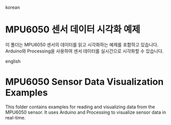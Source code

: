 korean
# MPU6050 센서 데이터 시각화 예제

이 폴더는 MPU6050 센서의 데이터를 읽고 시각화하는 예제를 포함하고 있습니다. Arduino와 Processing을 사용하여 센서 데이터를 실시간으로 시각화할 수 있습니다.

english 
# MPU6050 Sensor Data Visualization Examples

This folder contains examples for reading and visualizing data from the MPU6050 sensor. It uses Arduino and Processing to visualize sensor data in real-time.

